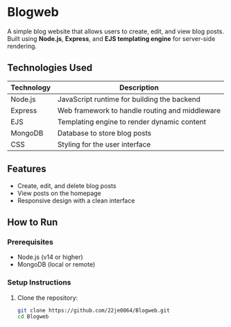 # Blogweb

A simple blog website that allows users to create, edit, and view blog posts. Built using **Node.js**, **Express**, and **EJS templating engine** for server-side rendering.

## Technologies Used
| Technology     | Description                                   |
|----------------|-----------------------------------------------|
| Node.js        | JavaScript runtime for building the backend  |
| Express        | Web framework to handle routing and middleware |
| EJS            | Templating engine to render dynamic content   |
| MongoDB        | Database to store blog posts                 |
| CSS            | Styling for the user interface               |

## Features
- Create, edit, and delete blog posts
- View posts on the homepage
- Responsive design with a clean interface

## How to Run

### Prerequisites
- Node.js (v14 or higher)
- MongoDB (local or remote)

### Setup Instructions
1. Clone the repository:
   ```bash
   git clone https://github.com/22je0864/Blogweb.git
   cd Blogweb

